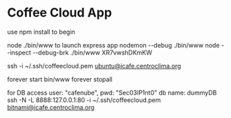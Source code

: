 # Coffee Cloud App

use npm install to begin

node ./bin/www to launch express app
nodemon --debug ./bin/www
node --inspect --debug-brk ./bin/www
XR7vwshDKmKW

ssh -i ~/.ssh/coffeecloud.pem ubuntu@icafe.centroclima.org

forever start bin/www
forever stopall


for DB access
user: "cafenube",
pwd: "Sec03lP1nt0"
db name: dummyDB
ssh -N -L 8888:127.0.0.1:80 -i ~/.ssh/coffeecloud.pem bitnami@icafe.centroclima.org



